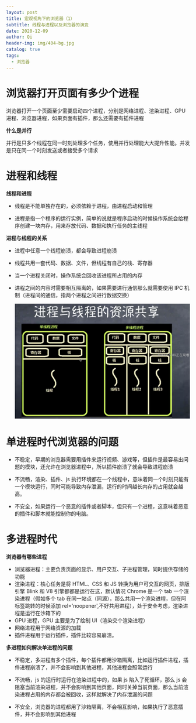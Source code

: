 ```yaml
---
layout: post
title: 宏观视角下的浏览器（1）
subtitle: 线程与进程以及浏览器的演变
date: 2020-12-09
author: Qi
header-img: img/404-bg.jpg
catalog: true
tags:
  - 浏览器
---
```


# 浏览器打开页面有多少个进程

浏览器打开一个页面至少需要启动四个进程，分别是网络进程、渲染进程、GPU 进程、浏览器进程，如果页面有插件，那么还需要有插件进程

**什么是并行**

并行是只多个线程在同一时刻处理多个任务，使用并行处理能大大提升性能。并发是只在同一个时刻发送或者接受多个请求

# 进程和线程

**线程和进程**

- 线程是不能单独存在的，必须依赖于进程，由进程启动和管理

- 进程是指一个程序的运行实例，简单的说就是程序启动的时候操作系统会给程序创建一块内存，用来存放代码、数据和执行任务的主线程

**进程与线程的关系**

- 进程中任意一个线程崩溃，都会导致进程崩溃
- 线程共用一套代码、数据、文件，但线程有自己的栈、寄存器
- 当一个进程关闭时，操作系统会回收该进程所占用的内存
- 进程之间的内容时需要相互隔离的，如果需要进行通信那么就需要使用 IPC 机制（进程间的通信，指两个进程之间进行数据交换）

  ![Image text](/img/WechatIMG78.png)

# 单进程时代浏览器的问题

- 不稳定，早期的浏览器需要用插件来运行视频、游戏等，但插件是最容易出问题的模块，还允许在浏览器进程中，所以插件崩溃了就会导致进程崩溃

- 不流畅，渲染、插件、js 执行环境都在一个线程中，意味着同一个时刻只能有一个模块运行，同时可能导致内存泄漏，运行的时间越长内存的占用就会越高。

- 不安全，如果运行一个恶意的插件或者脚本，但只有一个进程，这意味着恶意的插件和脚本就能控制你的电脑。

# 多进程时代

**浏览器有哪些进程**

- 浏览器进程：主要负责页面的显示、用户交互、子进程管理，同时提供存储的功能
- 渲染进程：核心任务是将 HTML、CSS 和 JS 转换为用户可交互的网页，排版引擎 Blink 和 V8 引擎都都是运行在这，默认情况 Chrome 是一个 tab 一个渲染进程（假如多个 tab 在同一站点（同源），那么共用一个渲染进程，但在阿标签跳转的时候添加 rel='noopener',不好共用进程），处于安全考虑，渲染进程是运行在沙箱下的
- GPU 进程，GPU 主要是为了绘制 UI（渲染交个渲染进程）
- 网络进程用于网络资源的加载
- 插件进程用于运行插件，插件比较容易崩溃。

**多进程如何解决单进程的问题**

- 不稳定，多进程有多个插件，每个插件都用沙箱隔离，比如运行插件进程，插件进程崩溃了，并不会影响到其他进程，其他进程会照常运行

- 不流畅，js 的运行时运行在渲染进程中的，如果 js 陷入了死循环，那么 js 会阻塞当前渲染进程，并不会影响到其他页面，同时关掉当前页面，那么当前渲染进程占用的内存都会被回收，这样就解决了内存泄漏的问题

- 不安全，浏览器的进程都用了沙箱隔离，不会相互影响，如果执行了恶意插件，并不会影响到其他进程
